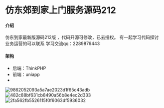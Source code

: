 # 仿东郊到家上门服务源码212


#### 介绍
仿东到家最新版源码212版 ，代码开源可修改，已去授权。
有一起学习代码探讨业务运营的可以联系
学习交流qq：2289876443

#### 架构
- 后端：ThinkPHP
- 前端：uniapp
- 
![9862052093a5a7ae2023d1f65c43adb](https://github.com/ubugA/-212/assets/145946698/908230c9-37ce-415e-ab0f-25c1b2a14250)
![482c88bf631cb8490a56b8e4ec2d333](https://github.com/ubugA/-212/assets/145946698/9f817021-fb2c-42b3-b48b-1b1ddc7e0903)
![2fa562fb5526115f0f6063df5936032](https://github.com/ubugA/-212/assets/145946698/fe86fc3b-6662-4932-adfc-8088582b46b7)
